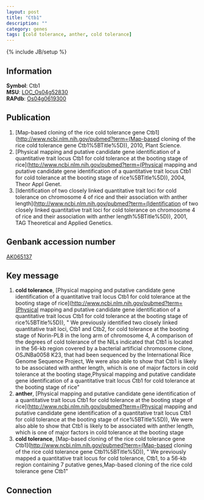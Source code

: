 ```yaml
---
layout: post
title: "Ctb1"
description: ""
category: genes
tags: [cold tolerance, anther, cold tolerance]
---
```

{% include JB/setup %}

## Information
__Symbol__: Ctb1  
__MSU__: [LOC_Os04g52830](http://rice.plantbiology.msu.edu/cgi-bin/ORF_infopage.cgi?orf=LOC_Os04g52830)  
__RAPdb__: [Os04g0619300](http://rapdb.dna.affrc.go.jp/viewer/gbrowse_details/irgsp1?name=Os04g0619300)  

## Publication
1. [Map-based cloning of the rice cold tolerance gene Ctb1](http://www.ncbi.nlm.nih.gov/pubmed?term=(Map-based cloning of the rice cold tolerance gene Ctb1%5BTitle%5D)), 2010, Plant Science.
2. [Physical mapping and putative candidate gene identification of a quantitative trait locus Ctb1 for cold tolerance at the booting stage of rice](http://www.ncbi.nlm.nih.gov/pubmed?term=(Physical mapping and putative candidate gene identification of a quantitative trait locus Ctb1 for cold tolerance at the booting stage of rice%5BTitle%5D)), 2004, Theor Appl Genet.
3. [Identification of two closely linked quantitative trait loci for cold tolerance on chromosome 4 of rice and their association with anther length](http://www.ncbi.nlm.nih.gov/pubmed?term=(Identification of two closely linked quantitative trait loci for cold tolerance on chromosome 4 of rice and their association with anther length%5BTitle%5D)), 2001, TAG Theoretical and Applied Genetics.

## Genbank accession number
[AK065137](http://www.ncbi.nlm.nih.gov/nuccore/AK065137)

## Key message
1. __cold tolerance__, [Physical mapping and putative candidate gene identification of a quantitative trait locus Ctb1 for cold tolerance at the booting stage of rice](http://www.ncbi.nlm.nih.gov/pubmed?term=(Physical mapping and putative candidate gene identification of a quantitative trait locus Ctb1 for cold tolerance at the booting stage of rice%5BTitle%5D)), " We previously identified two closely linked quantitative trait loci, Ctb1 and Ctb2, for cold tolerance at the booting stage of Norin-PL8 in the long arm of chromosome 4, A comparison of the degrees of cold tolerance of the NILs indicated that Ctb1 is located in the 56-kb region covered by a bacterial artificial chromosome clone, OSJNBa0058 K23, that had been sequenced by the International Rice Genome Sequence Project, We were also able to show that Ctb1 is likely to be associated with anther length, which is one of major factors in cold tolerance at the booting stage,Physical mapping and putative candidate gene identification of a quantitative trait locus Ctb1 for cold tolerance at the booting stage of rice"
2. __anther__, [Physical mapping and putative candidate gene identification of a quantitative trait locus Ctb1 for cold tolerance at the booting stage of rice](http://www.ncbi.nlm.nih.gov/pubmed?term=(Physical mapping and putative candidate gene identification of a quantitative trait locus Ctb1 for cold tolerance at the booting stage of rice%5BTitle%5D)),  We were also able to show that Ctb1 is likely to be associated with anther length, which is one of major factors in cold tolerance at the booting stage
3. __cold tolerance__, [Map-based cloning of the rice cold tolerance gene Ctb1](http://www.ncbi.nlm.nih.gov/pubmed?term=(Map-based cloning of the rice cold tolerance gene Ctb1%5BTitle%5D)), " We previously mapped a quantitative trait locus for cold tolerance, Ctb1, to a 56-kb region containing 7 putative genes,Map-based cloning of the rice cold tolerance gene Ctb1"

## Connection


